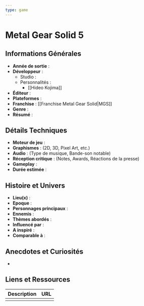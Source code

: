 ```yaml
---
type: game
---
```


# Metal Gear Solid 5

## Informations Générales

- **Année de sortie** : 
- **Développeur** : 
	- Studio : 
	- Personnalités : 
		- [[Hideo Kojima]]
- **Éditeur** : 
- **Plateformes** : 
- **Franchise** : [[Franchise Metal Gear Solid|MGS]]
- **Genre** :
- **Résumé** : 

## Détails Techniques
- **Moteur de jeu** : 
- **Graphismes** : (2D, 3D, Pixel Art, etc.)
- **Audio** : (Type de musique, Bande-son notable)
- **Réception critique** : (Notes, Awards, Réactions de la presse)
- **Gameplay** :
- **Durée estimée** : 

## Histoire et Univers
- **Lieu(x)** : 
- **Epoque** : 
- **Personnages principaux** : 
- **Ennemis** :
- **Thèmes abordés** : 
- **Influencé par** :
- **A inspiré** : 
- **Comparable à** :
## Anecdotes et Curiosités
- 
## Liens et Ressources

| Description | URL |
| ----------- | --- |
|             |     |
